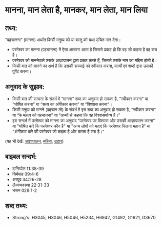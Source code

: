 # मानना, मान लेता है, मानकर, मान लेता, मान लिया #

## तथ्य: ##

“पहचानना” (मानना) अर्थात किसी मनुष्य को या वस्तु को यथा उचित मान देना।

* परमेश्वर का मानना (पहचानना) में ऐसा आचरण आता है जिससे प्रकट हो कि वह जो कहता है वह सच है।
* परमेश्वर को माननेवाले उसके आज्ञापालन द्वारा प्रकट करते हैं, जिससे उसके नाम का महिमा होती है।
* किसी बात को मानने का अर्थ है कि उसकी सच्चाई को स्वीकार करना, कार्यों एवं शब्दों द्वारा उसकी पुष्टि करना। 

## अनुवाद के सुझाव: ##

* किसी बात की सत्यता के संदर्भ में “मानना” शब्द का अनुवाद हो सकता है, “स्वीकार करना” या “घोषित करना” या “सत्य का अंगीकार करना” या “विश्वास करना”।
* किसी मनुष्य को मानने (पहचान लो) के संदर्भ में इस शब्द का अनुवाद हो सकता है, “स्वीकार करना” या “के महत्व को पहचानना” या “अन्यों से कहना कि वह विश्वासयोग्य है।”
* इस सन्दर्भ में परमेश्वर को मानना का अनुवाद "परमेश्वर पर विश्वास और उसकी आज्ञापालन करना" या "घोषित करे कि परमेश्वर कौन है" या "अन्य लोगों को बताएं कि परमेश्वर कितना महान है" या "अंगीकार करे की परमेश्वर जो कहता है और करता है सच है।"

(यह भी देखें: [आज्ञापालन](../obey.md), [महिमा](../glory.md), [उद्धार](../salvation.md))

## बाइबल सन्दर्भ: ##

* दानिय्येल 11:38-39
* यिर्मयाह 09:4-6
* अय्यूब 34:26-28
* लैव्यव्यवस्था 22:31-33
* भजन 029:1-2

## शब्द तथ्य: ##

* Strong's: H3045, H3046, H5046, H5234, H6942, G1492, G1921, G3670
